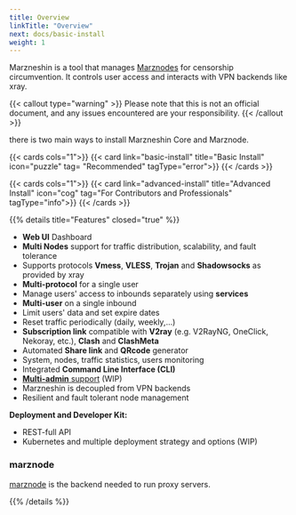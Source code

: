```yaml
---
title: Overview
linkTitle: "Overview"
next: docs/basic-install
weight: 1
---
```


Marzneshin is a tool that manages [Marznodes](https://github.com/marzneshin/marznode) for censorship circumvention. It controls user access and interacts with VPN backends like xray.

{{< callout type="warning" >}}
   Please note that this is not an official document, and any issues encountered are your responsibility.
{{< /callout >}}

there is two main ways to install Marzneshin Core and Marznode.

{{< cards cols="1">}}
    {{< card link="basic-install" title="Basic Install" icon="puzzle" tag= "Recommended" tagType="error">}}
{{< /cards >}}

{{< cards cols="1">}}
    {{< card link="advanced-install" title="Advanced Install" icon="cog" tag="For Contributors and Professionals" tagType="info">}}
{{< /cards >}}

{{% details title="Features" closed="true" %}}

- **Web UI** Dashboard
- **Multi Nodes** support for traffic distribution, scalability, and fault tolerance
- Supports protocols **Vmess**, **VLESS**, **Trojan** and **Shadowsocks** as provided by xray
- **Multi-protocol** for a single user
- Manage users' access to inbounds separately using **services**
- **Multi-user** on a single inbound
- Limit users' data and set expire dates
- Reset traffic periodically (daily, weekly,...)
- **Subscription link** compatible with **V2ray** (e.g. V2RayNG, OneClick, Nekoray, etc.), **Clash** and **ClashMeta**
- Automated **Share link** and **QRcode** generator
- System, nodes, traffic statistics, users monitoring
- Integrated **Command Line Interface (CLI)**
- [**Multi-admin** support](https://github.com/marzneshin/marzneshin/issues/73) (WIP)
- Marzneshin is decoupled from VPN backends
- Resilient and fault tolerant node management

**Deployment and Developer Kit:**

- REST-full API
- Kubernetes and multiple deployment strategy and options (WIP)

### marznode

[marznode](https://github.com/marzneshin/marznode) is the backend needed to run proxy servers.

{{% /details %}}


